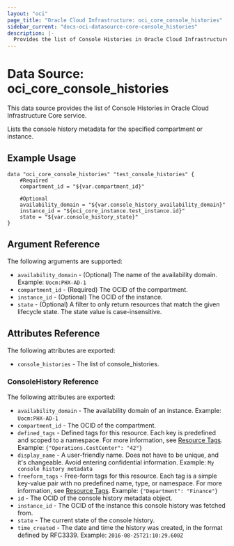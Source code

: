 ```yaml
---
layout: "oci"
page_title: "Oracle Cloud Infrastructure: oci_core_console_histories"
sidebar_current: "docs-oci-datasource-core-console_histories"
description: |-
  Provides the list of Console Histories in Oracle Cloud Infrastructure Core service
---
```


# Data Source: oci_core_console_histories
This data source provides the list of Console Histories in Oracle Cloud Infrastructure Core service.

Lists the console history metadata for the specified compartment or instance.


## Example Usage

```hcl
data "oci_core_console_histories" "test_console_histories" {
	#Required
	compartment_id = "${var.compartment_id}"

	#Optional
	availability_domain = "${var.console_history_availability_domain}"
	instance_id = "${oci_core_instance.test_instance.id}"
	state = "${var.console_history_state}"
}
```

## Argument Reference

The following arguments are supported:

* `availability_domain` - (Optional) The name of the availability domain.  Example: `Uocm:PHX-AD-1` 
* `compartment_id` - (Required) The OCID of the compartment.
* `instance_id` - (Optional) The OCID of the instance.
* `state` - (Optional) A filter to only return resources that match the given lifecycle state.  The state value is case-insensitive. 


## Attributes Reference

The following attributes are exported:

* `console_histories` - The list of console_histories.

### ConsoleHistory Reference

The following attributes are exported:

* `availability_domain` - The availability domain of an instance.  Example: `Uocm:PHX-AD-1` 
* `compartment_id` - The OCID of the compartment.
* `defined_tags` - Defined tags for this resource. Each key is predefined and scoped to a namespace. For more information, see [Resource Tags](https://docs.cloud.oracle.com/iaas/Content/General/Concepts/resourcetags.htm).  Example: `{"Operations.CostCenter": "42"}` 
* `display_name` - A user-friendly name. Does not have to be unique, and it's changeable. Avoid entering confidential information.  Example: `My console history metadata` 
* `freeform_tags` - Free-form tags for this resource. Each tag is a simple key-value pair with no predefined name, type, or namespace. For more information, see [Resource Tags](https://docs.cloud.oracle.com/iaas/Content/General/Concepts/resourcetags.htm).  Example: `{"Department": "Finance"}` 
* `id` - The OCID of the console history metadata object.
* `instance_id` - The OCID of the instance this console history was fetched from.
* `state` - The current state of the console history.
* `time_created` - The date and time the history was created, in the format defined by RFC3339. Example: `2016-08-25T21:10:29.600Z` 

